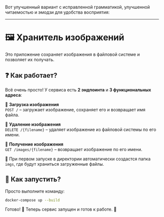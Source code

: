 Вот улучшенный вариант с исправленной грамматикой, улучшенной читаемостью и эмодзи для удобства восприятия:  

---

# 🖼 Хранитель изображений  

Это приложение сохраняет изображения в файловой системе и позволяет их получать.  

## ❓ Как работает?  

Всё очень просто! У сервиса есть **2 эндпоинта** и **3 функциональных адреса**:  

🔹 **Загрузка изображения**  
`POST /` – загружает изображение, сохраняет его и возвращает имя файла.  

🔹 **Удаление изображения**  
`DELETE /{filename}` – удаляет изображение из файловой системы по его имени.  

🔹 **Получение изображения**  
`GET /images/{filename}` – возвращает изображение по его имени.  

📂 При первом запуске в директории автоматически создастся папка `imgs`, где будут храниться загруженные файлы.  

## 🚀 Как запустить?  

Просто выполните команду:  

```sh
docker-compose up --build
```

Готово! 🎉 Теперь сервис запущен и готов к работе. 🚀
